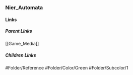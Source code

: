 ### Nier_Automata
#### Links
##### Parent Links
[[Game_Media]]
##### Children Links
#Folder/Reference
#Folder/Color/Green
#Folder/Subcolor/1
